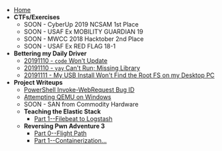 * [Home](/)
* __CTFs/Exercises__
  * SOON - CyberUp 2019 NCSAM 1st Place
  * SOON - USAF Ex MOBILITY GUARDIAN 19
  * SOON - MWCC 2018 Hacktober 2nd Place
  * SOON - USAF Ex RED FLAG 18-1
* __Bettering my Daily Driver__
  * [20191110 - `code` Won't Update](/writeups/fix-my-arch/191110-code-wont-update.md)
  * [20191110 - `yay` Can't Run; Missing Library](/writeups/fix-my-arch/191110-yay-cant-run.md)
  * [20191111 - My USB Install Won't Find the Root FS on my Desktop PC](/writeups/fix-my-arch/191111-wont-boot-on-desktop.md)
* __Project Writeups__
  * [PowerShell Invoke-WebRequest Bug ID](/writeups/powershell-iwr-bug.md)
  * [Attempting QEMU on Windows](/writeups/qemu-on-windows.md)
  * SOON - SAN from Commodity Hardware
  * __Teaching the Elastic Stack__
    * [Part 1--Filebeat to Logstash](/writeups/using-the-elastic-stack/part1.md)
  * __Reversing Pwn Adventure 3__
    * [Part 0--Flight Path](/writeups/pwnadventure3/part0.md)
    * [Part 1--Containerization...](/writeups/pwnadventure3/part1.md)
